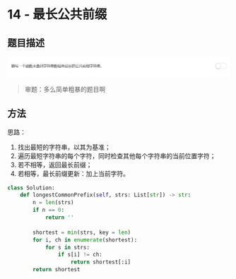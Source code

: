 # 14 - 最长公共前缀

## 题目描述
![problem](images/14.png)

<!-- more -->

>审题：多么简单粗暴的题目啊

## 方法
思路：
1. 找出最短的字符串，以其为基准；
2. 遍历最短字符串的每个字符，同时检查其他每个字符串的当前位置字符；
3. 若不相等，返回最长前缀；
4. 若相等，最长前缀更新：加上当前字符。

```python
class Solution:
    def longestCommonPrefix(self, strs: List[str]) -> str:
        n = len(strs)
        if n == 0:
            return ''
        
        shortest = min(strs, key = len)
        for i, ch in enumerate(shortest):
            for s in strs:
                if s[i] != ch:
                    return shortest[:i]
        return shortest
```